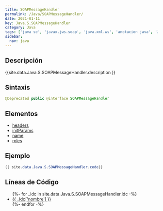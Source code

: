 ```yaml
---
title: SOAPMessageHandler
permalink: /Java/SOAPMessageHandler/
date: 2021-01-11
key: Java.S.SOAPMessageHandler
category: Java
tags: ['java se', 'javax.jws.soap', 'java.xml.ws', 'anotacion java', 'Java 1.6']
sidebar: 
  nav: java
---
```


## Descripción
{{site.data.Java.S.SOAPMessageHandler.description }}

## Sintaxis
~~~java
@Deprecated public @interface SOAPMessageHandler
~~~

## Elementos
* [headers](/Java/SOAPMessageHandler/headers)
* [initParams](/Java/SOAPMessageHandler/initParams)
* [name](/Java/SOAPMessageHandler/name)
* [roles](/Java/SOAPMessageHandler/roles)

## Ejemplo
~~~java
{{ site.data.Java.S.SOAPMessageHandler.code}}
~~~

## Líneas de Código
<ul>
{%- for _ldc in site.data.Java.S.SOAPMessageHandler.ldc -%}
   <li>
       <a href="{{_ldc['url'] }}">{{ _ldc['nombre'] }}</a>
   </li>
{%- endfor -%}
</ul>

